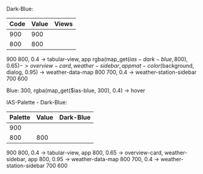 Dark-Blue:

|Code| Value | Views |
|----|-------|-------|
|900 | 900   |
|800 | 800   |


900
800, 0.4 -> tabular-view, app
rgba(map_get($ias-dark-blue, 800), 0.65) -> overview-card, weather-sidebar, app
mat-color($background, dialog, 0.95) -> weather-data-map
800
700, 0.4 -> weather-station-sidebar
700
600

Blue:
300,
rgba(map_get($ias-blue, 300), 0.4) -> hover


IAS-Palette - Dark-Blue:

| Palette | Value | Dark-Blue |
|---------|-------|-----------|
|900      |       |
|800      | 800   |





900
800, 0.4 -> tabular-view, app
800, 0.65 -> overview-card, weather-sidebar, app
800, 0.95 -> weather-data-map
800
700, 0.4 -> weather-station-sidebar
700
600
